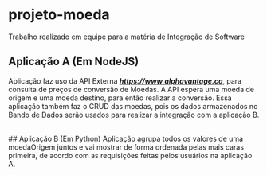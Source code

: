 # projeto-moeda
Trabalho realizado em equipe para a matéria de Integração de Software


## Aplicação A (Em NodeJS)
Aplicação faz uso da API Externa **_https://www.alphavantage.co_**, para consulta de preços de conversão de Moedas. A API espera uma moeda de origem e uma moeda destino, para então realizar a conversão. Essa aplicação também faz o CRUD das moedas, pois os dados armazenados no Bando de Dados serão usados para realizar a integração com a aplicação B.

<br>
## Aplicação B (Em Python)
Aplicação agrupa todos os valores de uma moedaOrigem juntos e vai mostrar de forma ordenada pelas mais caras primeira, de acordo com as requisições feitas pelos usuários na aplicação A.
<br>